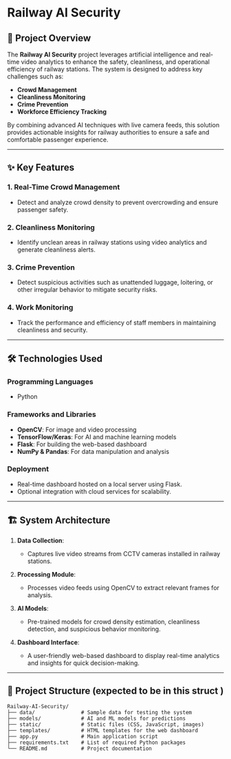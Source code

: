 # Railway AI Security  

## 🚀 Project Overview  
The **Railway AI Security** project leverages artificial intelligence and real-time video analytics to enhance the safety, cleanliness, and operational efficiency of railway stations. The system is designed to address key challenges such as:  
- **Crowd Management**  
- **Cleanliness Monitoring**  
- **Crime Prevention**  
- **Workforce Efficiency Tracking**  

By combining advanced AI techniques with live camera feeds, this solution provides actionable insights for railway authorities to ensure a safe and comfortable passenger experience.

---

## ✨ Key Features  
### 1. Real-Time Crowd Management  
- Detect and analyze crowd density to prevent overcrowding and ensure passenger safety.  

### 2. Cleanliness Monitoring  
- Identify unclean areas in railway stations using video analytics and generate cleanliness alerts.  

### 3. Crime Prevention  
- Detect suspicious activities such as unattended luggage, loitering, or other irregular behavior to mitigate security risks.  

### 4. Work Monitoring  
- Track the performance and efficiency of staff members in maintaining cleanliness and security.  

---

## 🛠️ Technologies Used  
### Programming Languages  
- Python  

### Frameworks and Libraries  
- **OpenCV**: For image and video processing  
- **TensorFlow/Keras**: For AI and machine learning models  
- **Flask**: For building the web-based dashboard  
- **NumPy & Pandas**: For data manipulation and analysis  

### Deployment  
- Real-time dashboard hosted on a local server using Flask.  
- Optional integration with cloud services for scalability.  

---

## 🏗️ System Architecture  
1. **Data Collection**:  
   - Captures live video streams from CCTV cameras installed in railway stations.  

2. **Processing Module**:  
   - Processes video feeds using OpenCV to extract relevant frames for analysis.  

3. **AI Models**:  
   - Pre-trained models for crowd density estimation, cleanliness detection, and suspicious behavior monitoring.  

4. **Dashboard Interface**:  
   - A user-friendly web-based dashboard to display real-time analytics and insights for quick decision-making.  

---

## 📂 Project Structure  (expected to be in this struct )
```plaintext  
Railway-AI-Security/  
├── data/               # Sample data for testing the system  
├── models/             # AI and ML models for predictions  
├── static/             # Static files (CSS, JavaScript, images)  
├── templates/          # HTML templates for the web dashboard  
├── app.py              # Main application script  
├── requirements.txt    # List of required Python packages  
└── README.md           # Project documentation  
